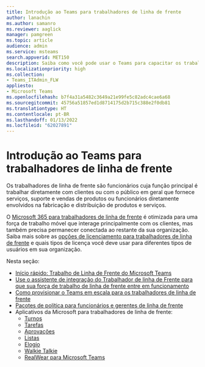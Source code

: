 ```yaml
---
title: Introdução ao Teams para trabalhadores de linha de frente
author: lanachin
ms.author: samanro
ms.reviewer: aaglick
manager: pamgreen
ms.topic: article
audience: admin
ms.service: msteams
search.appverid: MET150
description: Saiba como você pode usar o Teams para capacitar os trabalhadores de linha de frente em sua organização.
ms.localizationpriority: high
ms.collection:
- Teams_ITAdmin_FLW
appliesto:
- Microsoft Teams
ms.openlocfilehash: b7f4a31a5482c3649a21e99fe5c82adc4cae6a68
ms.sourcegitcommit: 45756a51857ed1d8714175d2b715c388e2f0db81
ms.translationtype: HT
ms.contentlocale: pt-BR
ms.lasthandoff: 01/13/2022
ms.locfileid: "62027891"
---
```

# <a name="get-started-with-teams-for-frontline-workers"></a>Introdução ao Teams para trabalhadores de linha de frente

Os trabalhadores de linha de frente são funcionários cuja função principal é trabalhar diretamente com clientes ou com o público em geral que fornece serviços, suporte e vendas de produtos ou funcionários diretamente envolvidos na fabricação e distribuição de produtos e serviços.

O [Microsoft 365 para trabalhadores de linha de frente](https://www.microsoft.com/microsoft-365/enterprise/frontline) é otimizada para uma força de trabalho móvel que interage principalmente com os clientes, mas também precisa permanecer conectada ao restante da sua organização. Saiba mais sobre as [opções de licenciamento para trabalhadores de linha de frente](flw-licensing-options.md) e quais tipos de licença você deve usar para diferentes tipos de usuários em sua organização.

Nesta seção: 

- [Início rápido: Trabalho de Linha de Frente do Microsoft Teams](flw-quickstart.yml)
- [Use o assistente de integração do Trabalhador de linha de Frente para que sua força de trabalho de linha de frente entre em funcionamento](flw-onboarding-wizard.md)
- [Como provisionar o Teams em escala para os trabalhadores de linha de frente](flw-scripted-deployment.md)
- [Pacotes de política para funcionários e gerentes de linha de frente](manage-policy-packages.md)
- Aplicativos da Microsoft para trabalhadores de linha de frente:
  - [Turnos](expand-teams-across-your-org/shifts-for-teams-landing-page.md)
  - [Tarefas](manage-tasks-app.md)
  - [Aprovações](approval-admin.md)
  - [Listas](manage-lists-app.md)
  - [Elogio](manage-praise-app.md)
  - [Walkie Talkie](walkie-talkie.md)
  - [RealWear para Microsoft Teams](flw-realwear.md)